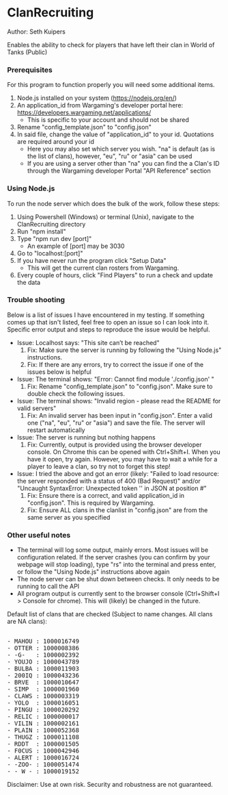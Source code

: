 # ClanRecruiting
Author: Seth Kuipers  
  
Enables the ability to check for players that have left their clan in World of Tanks (Public) 
  
### Prerequisites  

For this program to function properly you will need some additional items.  
1. Node.js installed on your system (https://nodejs.org/en/)
2. An application_id from Wargaming's developer portal here: https://developers.wargaming.net/applications/  
   * This is specific to your account and should not be shared  
3. Rename "config_template.json" to "config.json"  
4. In said file, change the value of "application_id" to your id. Quotations are required around your id
   * Here you may also set which server you wish. "na" is default (as is the list of clans), however, "eu", "ru" or "asia" can be used
   * If you are using a server other than "na" you can find the a Clan's ID through the Wargaming developer Portal "API Reference" section  
  
### Using Node.js  
  
To run the node server which does the bulk of the work, follow these steps:  
1. Using Powershell (Windows) or terminal (Unix), navigate to the ClanRecruiting directory  
2. Run "npm install"  
3. Type "npm run dev [port]"
   * An example of [port] may be 3030  
4. Go to "localhost:[port]"  
5. If you have never run the program click "Setup Data"
   * This will get the current clan rosters from Wargaming.
6. Every couple of hours, click "Find Players" to run a check and update the data
  
### Trouble shooting
  
Below is a list of issues I have encountered in my testing. If something comes up that isn't listed, feel free to open an issue so I can look into it. Specific error output and steps to reproduce the issue would be helpful.  
  
- Issue: Localhost says: "This site can’t be reached"
   1. Fix: Make sure the server is running by following the "Using Node.js" instructions.
   2. Fix: If there are any errors, try to correct the issue if one of the issues below is helpful
- Issue: The terminal shows: "Error: Cannot find module './config.json' "
   1. Fix: Rename "config_template.json" to "config.json". Make sure to double check the following issues.
- Issue: The terminal shows: "Invalid region - please read the README for valid servers"
   1. Fix: An invalid server has been input in "config.json". Enter a valid one ("na", "eu", "ru" or "asia") and save the file. The server will restart automatically
- Issue: The server is running but nothing happens
   1. Fix: Currently, output is provided using the browser developer console. On Chrome this can be opened with Ctrl+Shift+I. When you have it open, try again. However, you may have to wait a while for a player to leave a clan, so try not to forget this step!
- Issue: I tried the above and got an error (likely: "Failed to load resource: the server responded with a status of 400 (Bad Request)" and/or "Uncaught SyntaxError: Unexpected token '' in JSON at position #"
   1. Fix: Ensure there is a correct, and valid application_id in "config.json". This is required by Wargaming.
   2. Fix: Ensure ALL clans in the clanlist in "config.json" are from the same server as you specified
  
###  Other useful notes  
  
- The terminal will log some output, mainly errors. Most issues will be configuration related. If the server crashes (you can confirm by your webpage will stop loading), type "rs" into the terminal and press enter, or follow the "Using Node.js" instructions above again
- The node server can be shut down between checks. It only needs to be running to call the API
- All program output is currently sent to the browser console (Ctrl+Shift+I > Console for chrome). This will (likely) be changed in the future.  
  
Default list of clans that are checked (Subject to name changes. All clans are NA clans):  
<pre>  
- MAHOU : 1000016749  
- OTTER : 1000008386  
- -G-   : 1000002392  
- YOUJO : 1000043789  
- BULBA : 1000011903  
- 200IQ : 1000043236  
- BRVE  : 1000010647  
- SIMP  : 1000001960  
- CLAWS : 1000003319  
- YOLO  : 1000016051  
- PINGU : 1000020292  
- RELIC : 1000000017  
- VILIN : 1000002161  
- PLAIN : 1000052368
- THUGZ : 1000011108
- RDDT  : 1000001505
- F0CUS : 1000042946  
- ALERT : 1000016724  
- -ZOO- : 1000051474  
- -_W_- : 1000019152
</pre>  
  
Disclaimer: Use at own risk. Security and robustness are not guaranteed.  
